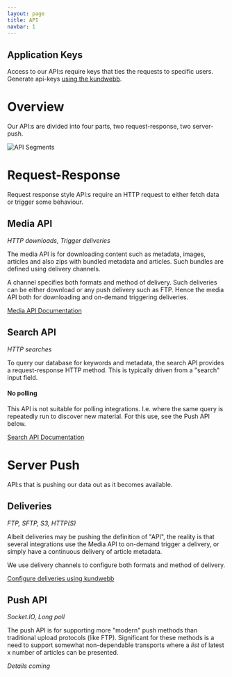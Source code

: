 ```yaml
---
layout: page
title: API
navbar: 1
---
```


## Application Keys

Access to our API:s require keys that ties the requests to specific
users. Generate api-keys
[using the kundwebb](https://beta.tt.se/mina-sidor/api-nycklar).

# Overview

Our API:s are divided into four parts, two request-response, two server-push.

![API Segments](https://cloud.githubusercontent.com/assets/227204/18877858/edefba5e-84ce-11e6-9514-197e33154686.png)


# Request-Response

Request response style API:s require an HTTP request to either fetch
data or trigger some behaviour.


## Media API

*HTTP downloads, Trigger deliveries*

The media API is for downloading content such as metadata, images,
articles and also zips with bundled metadata and articles. Such
bundles are defined using delivery channels.

A channel specifies both formats and method of delivery. Such
deliveries can be either download or any push delivery such as
FTP. Hence the media API both for downloading and on-demand triggering
deliveries.

[Media API Documentation](media-api.html)

## Search API

*HTTP searches*

To query our database for keywords and metadata, the search API
provides a request-response HTTP method. This is typically driven from
a "search" input field.

#### No polling

This API is not suitable for polling integrations. I.e. where the same
query is repeatedly run to discover new material. For this use, see
the Push API below.

[Search API Documentation](search-api.html)



# Server Push

API:s that is pushing our data out as it becomes available.

## Deliveries

*FTP, SFTP, S3, HTTP(S)*

Albeit deliveries may be pushing the definition of "API", the reality
is that several integrations use the Media API to on-demand trigger a
delivery, or simply have a continuous delivery of article metadata.

We use delivery channels to configure both formats and method of
delivery.

[Configure deliveries using kundwebb](https://beta.tt.se/mina-sidor/kanaler)

## Push API

*Socket.IO, Long poll*

The push API is for supporting more "modern" push methods than
traditional upload protocols (like FTP). Significant for these methods
is a need to support somewhat non-dependable transports where a *list*
of latest x number of articles can be presented.

*Details coming*

